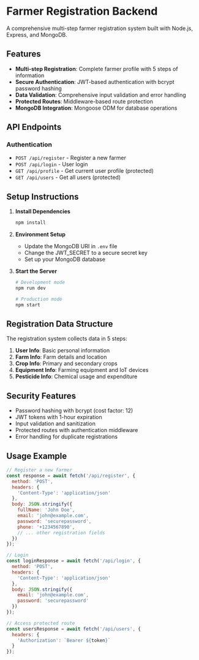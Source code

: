 # Farmer Registration Backend

A comprehensive multi-step farmer registration system built with Node.js, Express, and MongoDB.

## Features

- **Multi-step Registration**: Complete farmer profile with 5 steps of information
- **Secure Authentication**: JWT-based authentication with bcrypt password hashing
- **Data Validation**: Comprehensive input validation and error handling
- **Protected Routes**: Middleware-based route protection
- **MongoDB Integration**: Mongoose ODM for database operations

## API Endpoints

### Authentication
- `POST /api/register` - Register a new farmer
- `POST /api/login` - User login
- `GET /api/profile` - Get current user profile (protected)
- `GET /api/users` - Get all users (protected)

## Setup Instructions

1. **Install Dependencies**
   ```bash
   npm install
   ```

2. **Environment Setup**
   - Update the MongoDB URI in `.env` file
   - Change the JWT_SECRET to a secure secret key
   - Set up your MongoDB database

3. **Start the Server**
   ```bash
   # Development mode
   npm run dev
   
   # Production mode
   npm start
   ```

## Registration Data Structure

The registration system collects data in 5 steps:

1. **User Info**: Basic personal information
2. **Farm Info**: Farm details and location
3. **Crop Info**: Primary and secondary crops
4. **Equipment Info**: Farming equipment and IoT devices
5. **Pesticide Info**: Chemical usage and expenditure

## Security Features

- Password hashing with bcrypt (cost factor: 12)
- JWT tokens with 1-hour expiration
- Input validation and sanitization
- Protected routes with authentication middleware
- Error handling for duplicate registrations

## Usage Example

```javascript
// Register a new farmer
const response = await fetch('/api/register', {
  method: 'POST',
  headers: {
    'Content-Type': 'application/json'
  },
  body: JSON.stringify({
    fullName: 'John Doe',
    email: 'john@example.com',
    password: 'securepassword',
    phone: '+1234567890',
    // ... other registration fields
  })
});

// Login
const loginResponse = await fetch('/api/login', {
  method: 'POST',
  headers: {
    'Content-Type': 'application/json'
  },
  body: JSON.stringify({
    email: 'john@example.com',
    password: 'securepassword'
  })
});

// Access protected route
const usersResponse = await fetch('/api/users', {
  headers: {
    'Authorization': `Bearer ${token}`
  }
});
```